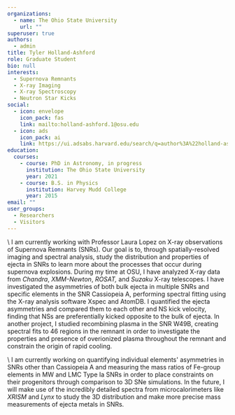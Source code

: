 ```yaml
---
organizations:
  - name: The Ohio State University
    url: ""
superuser: true
authors:
  - admin
title: Tyler Holland-Ashford
role: Graduate Student
bio: null
interests:
  - Supernova Remnants
  - X-ray Imaging
  - X-ray Spectroscopy
  - Neutron Star Kicks
social:
  - icon: envelope
    icon_pack: fas
    link: mailto:holland-ashford.1@osu.edu
  - icon: ads
    icon_pack: ai
    link: https://ui.adsabs.harvard.edu/search/q=author%3A%22holland-ashford%22&sort=date%20desc%2C%20bibcode%20desc&p_=0
education:
  courses:
    - course: PhD in Astronomy, in progress
      institution: The Ohio State University
      year: 2021
    - course: B.S. in Physics
      institution: Harvey Mudd College
      year: 2015
email: ""
user_groups:
  - Researchers
  - Visitors
---
```

\    I am currently working with Professor Laura Lopez on X-ray observations of Supernova Remnants (SNRs). Our goal is to, through spatially-resolved imaging and spectral analysis, study the distribution and properties of ejecta in SNRs to learn more about the processes that occur during supernova explosions. During my time at OSU, I have analyzed X-ray data from *Chandra*, *XMM-Newton*, *ROSAT,* and *Suzaku* X-ray telescopes. I have investigated the asymmetries of both bulk ejecta in multiple SNRs and specific elements in the SNR Cassiopeia A, performing spectral fitting using the X-ray analysis software Xspec and AtomDB. I quantified the ejecta asymmetries and compared them to each other and NS kick velocity, finding that NSs are preferentially kicked opposite to the bulk of ejecta. In another project, I studied recombining plasma in the SNR W49B, creating spectral fits to 46 regions in the remnant in order to investigate the properties and presence of overionized plasma throughout the remnant and constrain the origin of rapid cooling.

\    I am currently working on quantifying individual elements' asymmetries in SNRs other than Cassiopeia A and measuring the mass ratios of Fe-group elements in MW and LMC Type Ia SNRs in order to place constraints on their progenitors through comparison to 3D SNe simulations. In the future, I will make use of the incredibly detailed spectra from microcalorimeters like *XRISM* and *Lynx* to study the 3D distribution and make more precise mass measurements of ejecta metals in SNRs.